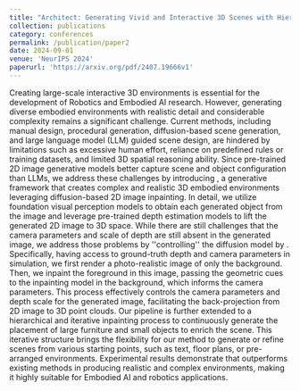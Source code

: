 ```yaml
---
title: "Architect: Generating Vivid and Interactive 3D Scenes with Hierarchical 2D Inpainting"
collection: publications
category: conferences
permalink: /publication/paper2
date: 2024-09-01
venue: 'NeurIPS 2024'
paperurl: 'https://arxiv.org/pdf/2407.19666v1'
---
```


Creating large-scale interactive 3D environments is essential for the development of Robotics and Embodied AI research. However, generating diverse embodied environments with realistic detail and considerable complexity remains a significant challenge. Current methods, including manual design, procedural generation, diffusion-based scene generation, and large language model (LLM) guided scene design, are hindered by limitations such as excessive human effort, reliance on predefined rules or training datasets, and limited 3D spatial reasoning ability. Since pre-trained 2D image generative models better capture scene and object configuration than LLMs, we address these challenges by introducing 
, a generative framework that creates complex and realistic 3D embodied environments leveraging diffusion-based 2D image inpainting. In detail, we utilize foundation visual perception models to obtain each generated object from the image and leverage pre-trained depth estimation models to lift the generated 2D image to 3D space. While there are still challenges that the camera parameters and scale of depth are still absent in the generated image, we address those problems by ''controlling'' the diffusion model by 
. Specifically, having access to ground-truth depth and camera parameters in simulation, we first render a photo-realistic image of only the background. Then, we inpaint the foreground in this image, passing the geometric cues to the inpainting model in the background, which informs the camera parameters. This process effectively controls the camera parameters and depth scale for the generated image, facilitating the back-projection from 2D image to 3D point clouds. Our pipeline is further extended to a hierarchical and iterative inpainting process to continuously generate the placement of large furniture and small objects to enrich the scene. This iterative structure brings the flexibility for our method to generate or refine scenes from various starting points, such as text, floor plans, or pre-arranged environments. Experimental results demonstrate that 
 outperforms existing methods in producing realistic and complex environments, making it highly suitable for Embodied AI and robotics applications.
